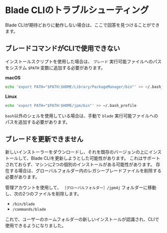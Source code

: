 # Blade CLIのトラブルシューティング

Blade CLIが期待どおりに動作しない場合は、ここで回答を見つけることができます。

<a name="ブレードコマンドがcliで使用できない" />

## ブレードコマンドがCLIで使用できない

インストールスクリプトを使用した場合は、 `ブレード` 実行可能ファイルへのパスをシステム `$PATH` 変数に追加する必要があります。

**macOS**

```bash
echo 'export PATH="$PATH:$HOME/Library/PackageManager/bin"' >> ~/.bash_profile
```

**Linux**

```bash
echo 'export PATH="$PATH:$HOME/jpm/bin"' >> ~/.bash_profile
```

`bash`以外のシェルを使用している場合は、手動で ` blade ` 実行可能ファイルへのパスを追加する必要があります。

<a name="ブレードを更新できません" />

## ブレードを更新できません

新しいインストーラーをダウンロードし、それを既存のバージョンの上にインストールして、Blade CLIを更新しようとした可能性があります。 これはサポートされておらず、マシンに2つの個別のインストールがある可能性があります。 存在する場合は、グローバルフォルダー内のレガシーブレードファイルを削除する必要があります。

管理アカウントを使用して、 `［グローバルフォルダー］/jpm4j` フォルダーに移動し、次の2つのファイルを削除します。

- `/bin/blade`
- `/commands/blade`

これで、ユーザーのホームフォルダーの新しいインストールが認識され、CLIで使用できるようになりました。
